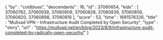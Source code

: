 {
  "by" : "coldblues",
  "descendants" : 16,
  "id" : 37060654,
  "kids" : [ 37060762, 37060939, 37060909, 37060828, 37060839, 37060856, 37060820, 37060898, 37060816 ],
  "score" : 53,
  "time" : 1691576326,
  "title" : "Mullvad VPN – Infrastructure Audit Completed by Open Security",
  "type" : "story",
  "url" : "https://mullvad.net/en/blog/2023/8/9/infrastructure-audit-completed-by-radically-open-security/"
}
